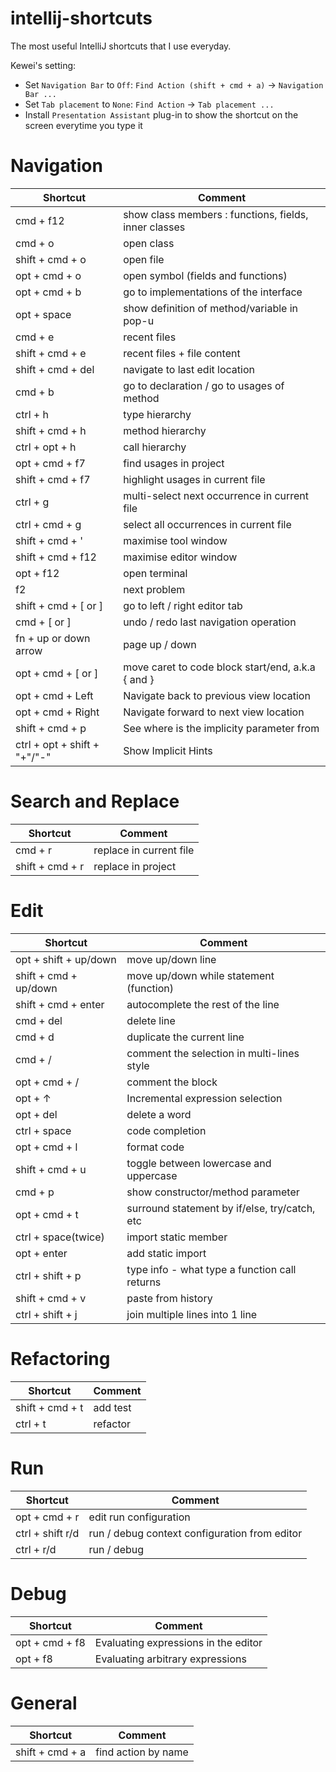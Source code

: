# intellij-shortcuts
The most useful IntelliJ shortcuts that I use everyday.

Kewei's setting:

- Set `Navigation Bar` to `Off`: `Find Action (shift + cmd + a)` -> `Navigation Bar ...`
- Set `Tab placement` to `None`: `Find Action` -> `Tab placement ...`
- Install `Presentation Assistant` plug-in to show the shortcut on the screen everytime you type it

# Navigation
| Shortcut                     | Comment                                               |
| ---------------------------- | ----------------------------------------------------- |
| cmd + f12                    | show class members : functions, fields, inner classes |
| cmd + o                      | open class                                            |
| shift + cmd + o              | open file                                             |
| opt + cmd + o                | open symbol (fields and functions)                    |
| opt + cmd + b                | go to implementations of the interface                |
| opt + space                  | show definition of method/variable in pop-u           |
| cmd + e                      | recent files                                          |
| shift + cmd + e              | recent files + file content                           |
| shift + cmd + del            | navigate to last edit location                        |
| cmd + b                      | go to declaration / go to usages of method            |
| ctrl + h                     | type hierarchy                                        |
| shift + cmd + h              | method hierarchy                                      |
| ctrl + opt + h               | call hierarchy                                        |
| opt + cmd + f7               | find usages in project                                |
| shift + cmd + f7             | highlight usages in current file                      |
| ctrl + g                     | multi-select next occurrence in current file          |
| ctrl + cmd + g               | select all occurrences in current file                |
| shift + cmd + '              | maximise tool window                                  |
| shift + cmd + f12            | maximise editor window                                |
| opt + f12                    | open terminal                                         |
| f2                           | next problem                                          |
| shift + cmd + [ or ]         | go to left / right editor tab                         |
| cmd + [ or ]                 | undo / redo last navigation operation                 |
| fn + up or down arrow        | page up / down                                        |
| opt + cmd + [ or ]           | move caret to code block start/end, a.k.a { and }     |
| opt + cmd + Left             | Navigate back to previous view location               |
| opt + cmd + Right            | Navigate forward to next view location                |
| shift + cmd + p              | See where is the implicity parameter from             |
| ctrl + opt + shift + "+"/"-" | Show Implicit Hints                                   |

# Search and Replace
| Shortcut        | Comment                 |
| --------------- | ----------------------- |
| cmd + r         | replace in current file |
| shift + cmd + r | replace in project      |

# Edit
| Shortcut              | Comment                                       |
| --------------------- | --------------------------------------------- |
| opt + shift + up/down | move up/down line                             |
| shift + cmd + up/down | move up/down while statement (function)       |
| shift + cmd + enter   | autocomplete the rest of the line             |
| cmd + del             | delete line                                   |
| cmd + d               | duplicate the current line                    |
| cmd + /               | comment the selection in multi-lines style    |
| opt + cmd + /         | comment the block                             |
| opt + ↑               | Incremental expression selection              |
| opt + del             | delete a word                                 |
| ctrl + space          | code completion                               |
| opt + cmd + l         | format code                                   |
| shift + cmd + u       | toggle between lowercase and uppercase        |
| cmd + p               | show constructor/method parameter             |
| opt + cmd + t         | surround statement by if/else, try/catch, etc |
| ctrl + space(twice)   | import static member                          |
| opt + enter           | add static import                             |
| ctrl + shift + p      | type info - what type a function call returns |
| shift + cmd + v       | paste from history                            |
| ctrl + shift + j      | join multiple lines into 1 line               |

# Refactoring
| Shortcut        | Comment  |
| --------------- | -------- |
| shift + cmd + t | add test |
| ctrl + t        | refactor |

# Run
| Shortcut         | Comment                                       |
| ---------------- | --------------------------------------------- |
| opt + cmd + r    | edit run configuration                        |
| ctrl + shift r/d | run / debug context configuration from editor |
| ctrl + r/d       | run / debug                                   |

# Debug
| Shortcut       | Comment                              |
| -------------- | ------------------------------------ |
| opt + cmd + f8 | Evaluating expressions in the editor |
| opt + f8       | Evaluating arbitrary expressions     |

# General
| Shortcut        | Comment             |
| --------------- | ------------------- |
| shift + cmd + a | find action by name |
